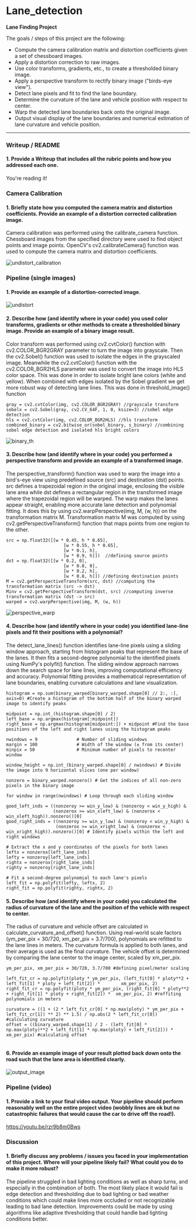 # Lane_detection

**Lane Finding Project**

The goals / steps of this project are the following:

* Compute the camera calibration matrix and distortion coefficients given a set of chessboard images.
* Apply a distortion correction to raw images.
* Use color transforms, gradients, etc., to create a thresholded binary image.
* Apply a perspective transform to rectify binary image ("birds-eye view").
* Detect lane pixels and fit to find the lane boundary.
* Determine the curvature of the lane and vehicle position with respect to center.
* Warp the detected lane boundaries back onto the original image.
* Output visual display of the lane boundaries and numerical estimation of lane curvature and vehicle position.

[//]: # (Image References)

[image1]: ./examples/undistort_output.png "Undistorted"
[image2]: ./test_images/test1.jpg "Road Transformed"
[image3]: ./examples/binary_combo_example.jpg "Binary Example"
[image4]: ./examples/warped_straight_lines.jpg "Warp Example"
[image5]: ./examples/color_fit_lines.jpg "Fit Visual"
[image6]: ./examples/example_output.jpg "Output"
[video1]: ./project_video.mp4 "Video"

---

### Writeup / README

#### 1. Provide a Writeup that includes all the rubric points and how you addressed each one.

You're reading it!

### Camera Calibration

#### 1. Briefly state how you computed the camera matrix and distortion coefficients. Provide an example of a distortion corrected calibration image.

Camera calibration was performed using the calibrate_camera function. Chessboard images from the specified directory were used to find object points and image points. OpenCV's cv2.calibrateCamera() function was used to compute the camera matrix and distortion coefficients.

![undistort_calibration](https://github.com/user-attachments/assets/6033c59a-1370-4b1b-8dab-8003cf9105df)


### Pipeline (single images)

#### 1. Provide an example of a distortion-corrected image.

![undistort](https://github.com/user-attachments/assets/a9a96e18-1f61-496b-b328-83bc04d3597a)


#### 2. Describe how (and identify where in your code) you used color transforms, gradients or other methods to create a thresholded binary image.  Provide an example of a binary image result.

Color transform was performed using cv2.cvtColor() function with cv2.COLOR_BGR2GRAY parameter to turn the image into grayscale. Then the cv2.Sobel() function was used to isolate the edges in the grayscaled image. Meanwhile the
cv2.cvtColor() function with the cv2.COLOR_BGR2HLS parameter was used to convert the image into HLS color space. This was done in order to isolate bright lane colors (white and yellow). When combined with edges isolated by the Sobel gradient we get more robust way of detecting lane lines. This was done in threshold_image() function

```
gray = cv2.cvtColor(img, cv2.COLOR_BGR2GRAY) //grayscale transform
sobelx = cv2.Sobel(gray, cv2.CV_64F, 1, 0, ksize=3) //sobel edge detection
hls = cv2.cvtColor(img, cv2.COLOR_BGR2HLS) //hls transform
combined_binary = cv2.bitwise_or(sobel_binary, s_binary) //combining sobel edge detection and isolated hls bright colors 
```
 
![binary_th](https://github.com/user-attachments/assets/a58d5cbc-9f71-4531-a70a-60ccef10d020)



#### 3. Describe how (and identify where in your code) you performed a perspective transform and provide an example of a transformed image.

The perspective_transform() function was used to warp the image into a bird's-eye view using predefined source (src) and destination (dst) points. src defines a trapezoidal region in the original image, enclosing the visible lane area while dst defines a rectangular region in the transformed image where the trapezoidal region will be warped. The warp makes the lanes appear straight, enabling more accurate lane detection and polynomial fitting. It does this by using cv2.warpPerspective(img, M, (w, h)) on the transformation matrix M. Transformation matrix M was computed by using cv2.getPerspectiveTransform() function that maps points from one region to the other.

```
src = np.float32([[w * 0.45, h * 0.65],
                      [w * 0.55, h * 0.65],
                      [w * 0.1, h],
                      [w * 0.9, h]])  //defining source points 
dst = np.float32([[w * 0.2, 0],
                      [w * 0.8, 0],
                      [w * 0.2, h],
                      [w * 0.8, h]]) //defining destination points 
M = cv2.getPerspectiveTransform(src, dst) //computing the transformation matrix (src -> dst)
Minv = cv2.getPerspectiveTransform(dst, src) //computing inverse transformation matrix (dst -> src)
warped = cv2.warpPerspective(img, M, (w, h))
```

![perspective_warp](https://github.com/user-attachments/assets/388ad3e0-ae21-4af6-8ab2-c3b5a385b88c)


#### 4. Describe how (and identify where in your code) you identified lane-line pixels and fit their positions with a polynomial?

The detect_lane_lines() function identifies lane-line pixels using a sliding window approach, starting from histogram peaks that represent the base of the lanes. It then fits a second-degree polynomial to the identified pixels using NumPy's polyfit() function. The sliding window approach narrows down the search space for lane lines, improving computational efficiency and accuracy. Polynomial fitting provides a mathematical representation of lane boundaries, enabling curvature calculations and lane visualization.

```
histogram = np.sum(binary_warped[binary_warped.shape[0] // 2:, :], axis=0) #Create a histogram of the bottom half of the binary warped image to identify peaks

midpoint = np.int_(histogram.shape[0] / 2)
left_base = np.argmax(histogram[:midpoint])
right_base = np.argmax(histogram[midpoint:]) + midpoint #Find the base positions of the left and right lanes using the histogram peaks

nwindows = 9               # Number of sliding windows
margin = 100               # Width of the window (± from its center)
minpix = 50                # Minimum number of pixels to recenter window

window_height = np.int_(binary_warped.shape[0] / nwindows) # Divide the image into 9 horizontal slices (one per window)

nonzero = binary_warped.nonzero() # Get the indices of all non-zero pixels in the binary image

for window in range(nwindows) # Loop through each sliding window

good_left_inds = ((nonzeroy >= win_y_low) & (nonzeroy < win_y_high) &
                  (nonzerox >= win_xleft_low) & (nonzerox < win_xleft_high)).nonzero()[0]
good_right_inds = ((nonzeroy >= win_y_low) & (nonzeroy < win_y_high) &
                   (nonzerox >= win_xright_low) & (nonzerox < win_xright_high)).nonzero()[0] # Identify pixels within the left and right windows

# Extract the x and y coordinates of the pixels for both lanes
leftx = nonzerox[left_lane_inds]
lefty = nonzeroy[left_lane_inds]
rightx = nonzerox[right_lane_inds]
righty = nonzeroy[right_lane_inds]

# Fit a second-degree polynomial to each lane's pixels
left_fit = np.polyfit(lefty, leftx, 2)
right_fit = np.polyfit(righty, rightx, 2)

```

#### 5. Describe how (and identify where in your code) you calculated the radius of curvature of the lane and the position of the vehicle with respect to center.

The radius of curvature and vehicle offset are calculated in calculate_curvature_and_offset() function. Using real-world scale factors (ym_per_pix = 30/720, xm_per_pix = 3.7/700), polynomials are refitted to the lane lines in meters. The curvature formula is applied to both lanes, and their average is used as the final curvature. The vehicle offset is determined by comparing the lane center to the image center, scaled by xm_per_pix.

```
ym_per_pix, xm_per_pix = 30/720, 3.7/700 #defining pixel/meter scaling

left_fit_cr = np.polyfit(ploty * ym_per_pix, (left_fit[0] * ploty**2 + left_fit[1] * ploty + left_fit[2]) *        xm_per_pix, 2)
right_fit_cr = np.polyfit(ploty * ym_per_pix, (right_fit[0] * ploty**2 + right_fit[1] * ploty + right_fit[2]) *  xm_per_pix, 2) #reffiting polynomials in meters

curvature = ((1 + (2 * left_fit_cr[0] * np.max(ploty) * ym_per_pix + left_fit_cr[1]) ** 2) ** 1.5) / np.abs(2 * left_fit_cr[0]) #calculating curvature
offset = ((binary_warped.shape[1] / 2 - (left_fit[0] * np.max(ploty)**2 + left_fit[1] * np.max(ploty) + left_fit[2])) * xm_per_pix) #calculating offset
   
```

#### 6. Provide an example image of your result plotted back down onto the road such that the lane area is identified clearly.

![output_image](https://github.com/user-attachments/assets/e38c43a8-4348-4ba1-82a0-8312e486f30a)


### Pipeline (video)

#### 1. Provide a link to your final video output.  Your pipeline should perform reasonably well on the entire project video (wobbly lines are ok but no catastrophic failures that would cause the car to drive off the road!).

https://youtu.be/rzr9b8m0Bws

### Discussion

#### 1. Briefly discuss any problems / issues you faced in your implementation of this project.  Where will your pipeline likely fail?  What could you do to make it more robust?

The pipeline struggled in bad lighting conditions as well as sharp turns, and especially in the combination of both. The most likely place it would fail is edge detection and thresholding due to bad lighting or bad weather conditions which could make lines more occluded or not recognizable leading to bad lane detection. Improvements could be made by using algorithms like adaptive thresholding that could handle bad lighting conditions better.

